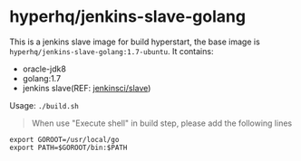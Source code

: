 hyperhq/jenkins-slave-golang
============================

This is a jenkins slave image for build hyperstart, the base image is `hyperhq/jenkins-slave-golang:1.7-ubuntu`.
It contains:
- oracle-jdk8
- golang:1.7
- jenkins slave(REF: [jenkinsci/slave](https://hub.docker.com/r/jenkinsci/slave/))

Usage: `./build.sh`


>When use "Execute shell" in build step, please add the following lines
```
export GOROOT=/usr/local/go
export PATH=$GOROOT/bin:$PATH
```
